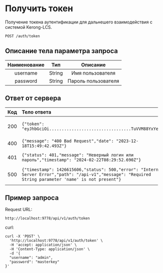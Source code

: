 # Получить токен
Получение токена аутентификации для дальнешего взаимодействия с системой Kerong-LCS.
```
POST /auth/token
```
## Описание тела параметра запроса
| Наименование |  Тип   |      Описание       |
|:------------:|:------:|:-------------------:|
|   username   | String |  Имя пользователя   |
|   password   | String | Пароль пользователя |

## Ответ от сервера
| Код | Тело ответа                                                                                                                                                                                                                                                       |                   Описание                  |
|:---:|:------------------------------------------------------------------------------------------------------------------------------------------------------------------------------------------------------------------------------------------------------------------|:-------------------------------------------:|
| 200 | ```{"token": "eyJhbGciOi.................................TuVVM88YxYe8"}```                                                                                                                                                                                        |    Успешная операция по получению токена    |
| 400 | ```{"message": "400 Bad Request","date": "2023-12-18T15:49:42.493Z"}```                                                                                                                                                                                           |             Неправильный запрос             |
| 401 | ```{"status": 401,"message": "Неверный логин или пароль","timestamp": "2024-02-22T08:29:52.690Z"}```                                                                                           |          Неверный логин или пароль          |
| 500 | ```{"timestamp": 1426615606,"status": 500,"error": "Internal Server Error","path": "/api-v1","message": "Required String parameter 'name' is not present"}```                                                                       | Непредусмотренная внутренняя ошибка сервера |
## Пример запроса
Request URL:
```
http://localhost:9778/api/v1/auth/token
```
curl:
```
curl -X 'POST' \
  'http://localhost:9778/api/v1/auth/token' \
  -H 'accept: application/json' \
  -H 'Content-Type: application/json' \
  -d '{
  "username": "admin",
  "password": "masterkey"
}'
```